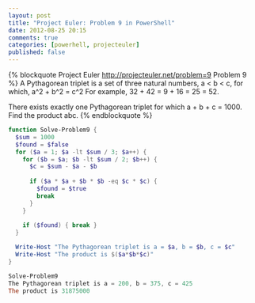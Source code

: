 ```yaml
---
layout: post
title: "Project Euler: Problem 9 in PowerShell"
date: 2012-08-25 20:15
comments: true
categories: [powerhell, projecteuler]
published: false
---
```


{% blockquote Project Euler http://projecteuler.net/problem=9 Problem 9 %}
A Pythagorean triplet is a set of three natural numbers, a < b < c, for which,
   a^2 + b^2 = c^2
For example, 32 + 42 = 9 + 16 = 25 = 52.

There exists exactly one Pythagorean triplet for which a + b + c = 1000.
Find the product abc.
{% endblockquote %}

``` ps1
function Solve-Problem9 {
  $sum = 1000
  $found = $false
  for ($a = 1; $a -lt $sum / 3; $a++) {
    for ($b = $a; $b -lt $sum / 2; $b++) {
      $c = $sum - $a - $b
 
      if ($a * $a + $b * $b -eq $c * $c) {
        $found = $true
        break
      }
    }
 
    if ($found) { break }
  }

  Write-Host "The Pythagorean triplet is a = $a, b = $b, c = $c"
  Write-Host "The product is $($a*$b*$c)" 
}

Solve-Problem9
The Pythagorean triplet is a = 200, b = 375, c = 425
The product is 31875000
```
